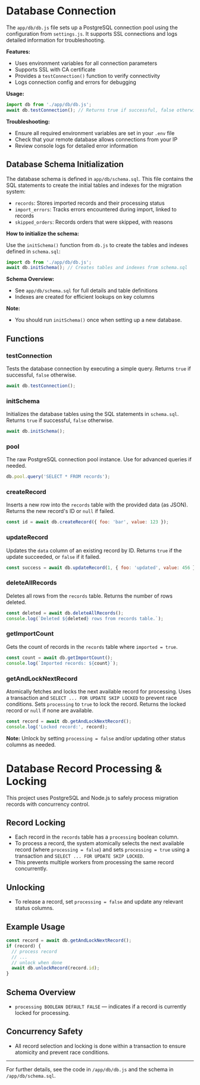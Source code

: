# Database Connection

The `app/db/db.js` file sets up a PostgreSQL connection pool using the configuration from `settings.js`. It supports SSL connections and logs detailed information for troubleshooting.

**Features:**
- Uses environment variables for all connection parameters
- Supports SSL with CA certificate
- Provides a `testConnection()` function to verify connectivity
- Logs connection config and errors for debugging

**Usage:**
```js
import db from './app/db/db.js';
await db.testConnection(); // Returns true if successful, false otherwise
```

**Troubleshooting:**
- Ensure all required environment variables are set in your `.env` file
- Check that your remote database allows connections from your IP
- Review console logs for detailed error information

## Database Schema Initialization

The database schema is defined in `app/db/schema.sql`. This file contains the SQL statements to create the initial tables and indexes for the migration system:
- `records`: Stores imported records and their processing status
- `import_errors`: Tracks errors encountered during import, linked to records
- `skipped_orders`: Records orders that were skipped, with reasons

**How to initialize the schema:**

Use the `initSchema()` function from `db.js` to create the tables and indexes defined in `schema.sql`:

```js
import db from './app/db/db.js';
await db.initSchema(); // Creates tables and indexes from schema.sql
```

**Schema Overview:**
- See `app/db/schema.sql` for full details and table definitions
- Indexes are created for efficient lookups on key columns

**Note:**
- You should run `initSchema()` once when setting up a new database.

## Functions

### testConnection
Tests the database connection by executing a simple query. Returns `true` if successful, `false` otherwise.
```js
await db.testConnection();
```

### initSchema
Initializes the database tables using the SQL statements in `schema.sql`. Returns `true` if successful, `false` otherwise.
```js
await db.initSchema();
```

### pool
The raw PostgreSQL connection pool instance. Use for advanced queries if needed.
```js
db.pool.query('SELECT * FROM records');
```

### createRecord
Inserts a new row into the `records` table with the provided data (as JSON). Returns the new record's ID or `null` if failed.
```js
const id = await db.createRecord({ foo: 'bar', value: 123 });
```

### updateRecord
Updates the `data` column of an existing record by ID. Returns `true` if the update succeeded, or `false` if it failed.
```js
const success = await db.updateRecord(1, { foo: 'updated', value: 456 });
```

### deleteAllRecords
Deletes all rows from the `records` table. Returns the number of rows deleted.
```js
const deleted = await db.deleteAllRecords();
console.log(`Deleted ${deleted} rows from records table.`);
```

### getImportCount
Gets the count of records in the `records` table where `imported = true`.
```js
const count = await db.getImportCount();
console.log(`Imported records: ${count}`);
```

### getAndLockNextRecord
Atomically fetches and locks the next available record for processing. Uses a transaction and `SELECT ... FOR UPDATE SKIP LOCKED` to prevent race conditions. Sets `processing` to `true` to lock the record. Returns the locked record or `null` if none are available.
```js
const record = await db.getAndLockNextRecord();
console.log('Locked record:', record);
```
**Note:** Unlock by setting `processing = false` and/or updating other status columns as needed.

# Database Record Processing & Locking

This project uses PostgreSQL and Node.js to safely process migration records with concurrency control.

## Record Locking
- Each record in the `records` table has a `processing` boolean column.
- To process a record, the system atomically selects the next available record (where `processing = false`) and sets `processing = true` using a transaction and `SELECT ... FOR UPDATE SKIP LOCKED`.
- This prevents multiple workers from processing the same record concurrently.

## Unlocking
- To release a record, set `processing = false` and update any relevant status columns.

## Example Usage
```js
const record = await db.getAndLockNextRecord();
if (record) {
  // process record
  // ...
  // unlock when done
  await db.unlockRecord(record.id);
}
```

## Schema Overview
- `processing BOOLEAN DEFAULT FALSE` — indicates if a record is currently locked for processing.

## Concurrency Safety
- All record selection and locking is done within a transaction to ensure atomicity and prevent race conditions.

---
For further details, see the code in `/app/db/db.js` and the schema in `/app/db/schema.sql`.
